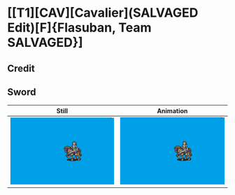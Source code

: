 # [\[T1\]\[CAV\]\[Cavalier\]\(SALVAGED Edit\)\[F\]{Flasuban, Team SALVAGED}]

## Credit


	
## Sword

| Still | Animation |
| :---: | :-------: |
| ![Sword still](./Sword_000.png) | ![Sword animation](./Sword.gif) |
